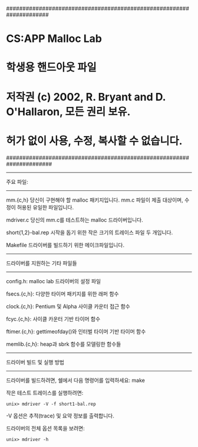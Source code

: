 #####################################################################
# CS:APP Malloc Lab
# 학생용 핸드아웃 파일
# 저작권 (c) 2002, R. Bryant and D. O'Hallaron, 모든 권리 보유.
# 허가 없이 사용, 수정, 복사할 수 없습니다.
######################################################################



***********
주요 파일:
***********

mm.{c,h}
	당신이 구현해야 할 malloc 패키지입니다.
	mm.c 파일이 제출 대상이며, 수정이 허용된 유일한 파일입니다.

mdriver.c
	당신의 mm.c를 테스트하는 malloc 드라이버입니다.

short{1,2}-bal.rep
	시작을 돕기 위한 작은 크기의 트레이스 파일 두 개입니다.

Makefile
	드라이버를 빌드하기 위한 메이크파일입니다.

**********************************
드라이버를 지원하는 기타 파일들
**********************************

config.h: malloc lab 드라이버의 설정 파일

fsecs.{c,h}: 다양한 타이머 패키지를 위한 래퍼 함수

clock.{c,h}: Pentium 및 Alpha 사이클 카운터 접근 함수

fcyc.{c,h}: 사이클 카운터 기반 타이머 함수

ftimer.{c,h}: gettimeofday()와 인터벌 타이머 기반 타이머 함수

memlib.{c,h}: heap과 sbrk 함수를 모델링한 함수들


*******************************
드라이버 빌드 및 실행 방법
*******************************
드라이버를 빌드하려면, 쉘에서 다음 명령어를 입력하세요: make

작은 테스트 트레이스를 실행하려면:

	unix> mdriver -V -f short1-bal.rep

-V 옵션은 추적(trace) 및 요약 정보를 출력합니다.

드라이버의 전체 옵션 목록을 보려면:

	unix> mdriver -h

